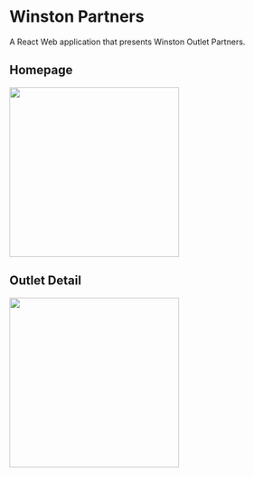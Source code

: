 # Winston Partners
A React Web application that presents Winston Outlet Partners.

## Homepage
<img src="https://i.imgur.com/rFLJcq1.png" width="300"> 


## Outlet Detail
<img src="https://i.imgur.com/mfXioGy.png" width="300">

